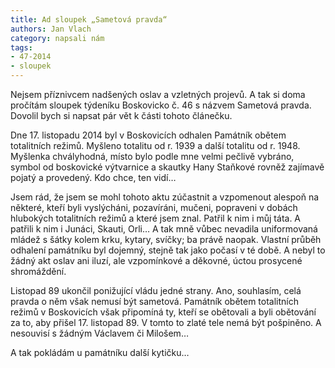 ```yaml
---
title: Ad sloupek „Sametová pravda“
authors: Jan Vlach
category: napsali nám
tags: 
- 47-2014
- sloupek
---
```

Nejsem příznivcem nadšených oslav a vzletných projevů. A tak si doma  pročítám sloupek týdeníku Boskovicko č. 46 s názvem Sametová pravda.  Dovolil bych si napsat pár vět k části tohoto článečku.

Dne 17. listopadu 2014 byl v Boskovicích odhalen Památník obětem totalitních režimů. Myšleno totalitu od r. 1939 a další totalitu od r. 1948. Myšlenka chvályhodná, místo bylo podle mne velmi pečlivě vybráno, symbol od boskovické výtvarnice a skautky Hany Staňkové rovněž zajímavě pojatý a provedený. Kdo chce, ten vidí…

Jsem rád, že jsem se mohl tohoto aktu zúčastnit a vzpomenout alespoň na některé, kteří byli vyslýcháni, pozavíráni, mučeni, popraveni v dobách hlubokých totalitních režimů a které jsem znal. Patřil k nim i můj táta. A patřili k nim i Junáci, Skauti, Orli… A tak mně vůbec nevadila uniformovaná mládež s šátky kolem krku, kytary, svíčky; ba právě naopak. Vlastní průběh odhalení památníku byl dojemný, stejně tak jako počasí v té době. A nebyl to žádný akt oslav ani iluzí, ale vzpomínkové a děkovné, úctou prosycené shromáždění. 

Listopad 89 ukončil ponižující vládu jedné strany. Ano, souhlasím, celá pravda o něm však nemusí být sametová. Památník obětem totalitních režimů v Boskovicích však připomíná ty, kteří se obětovali a byli obětování za to, aby přišel 17. listopad 89. V tomto to zlaté tele nemá být pošpiněno. A nesouvisí s žádným Václavem či Milošem…

A tak pokládám u památníku další kytičku…
